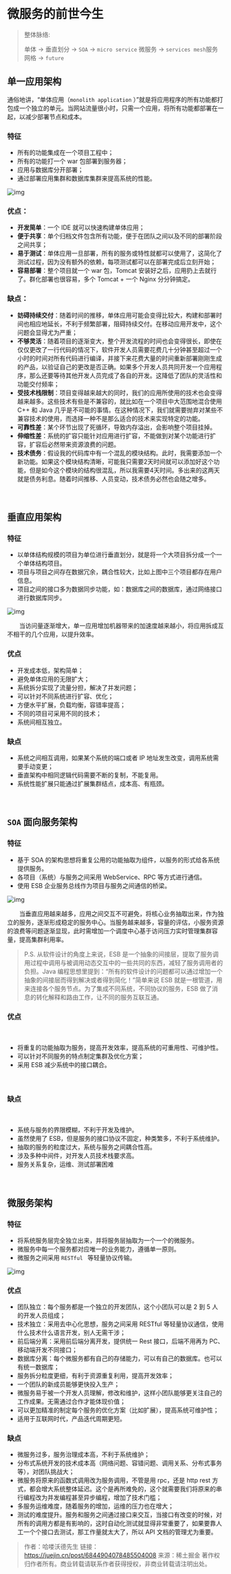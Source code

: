 # 微服务的前世今生 

> 整体脉络:
>
> 单体 -> 垂直划分 -> `SOA` -> `micro service` 微服务 -> `services mesh`服务网格 -> `future` 



## 单一应用架构

通俗地讲，“单体应用（`monolith application` ）”就是将应用程序的所有功能都打包成一个独立的单元。当网站流量很小时，只需一个应用，将所有功能都部署在一起，以减少部署节点和成本。

### 特征

- 所有的功能集成在一个项目工程中；
- 所有的功能打一个 war 包部署到服务器；
- 应用与数据库分开部署；
- 通过部署应用集群和数据库集群来提高系统的性能。

![img](./微服务的前世今生/image-20200512202228912.png)

### 优点：

- **开发简单**：一个 IDE 就可以快速构建单体应用；
- **便于共享**：单个归档文件包含所有功能，便于在团队之间以及不同的部署阶段之间共享；
- **易于测试**：单体应用一旦部署，所有的服务或特性就都可以使用了，这简化了测试过程，因为没有额外的依赖，每项测试都可以在部署完成后立刻开始；
- **容易部署**：整个项目就一个 war 包，Tomcat 安装好之后，应用扔上去就行了。群化部署也很容易，多个 Tomcat + 一个 Nginx 分分钟搞定。　

### 缺点：

- **妨碍持续交付**：随着时间的推移，单体应用可能会变得比较大，构建和部署时间也相应地延长，不利于频繁部署，阻碍持续交付。在移动应用开发中，这个问题会显得尤为严重；
- **不够灵活**：随着项目的逐渐变大，整个开发流程的时间也会变得很长，即使在仅仅更改了一行代码的情况下，软件开发人员需要花费几十分钟甚至超过一个小时的时间对所有代码进行编译，并接下来花费大量的时间重新部署刚刚生成的产品，以验证自己的更改是否正确。如果多个开发人员共同开发一个应用程序，那么还要等待其他开发人员完成了各自的开发。这降低了团队的灵活性和功能交付频率；
- **受技术栈限制**：项目变得越来越大的同时，我们的应用所使用的技术也会变得越来越多。这些技术有些是不兼容的，就比如在一个项目中大范围地混合使用 C++ 和 Java 几乎是不可能的事情。在这种情况下，我们就需要抛弃对某些不兼容技术的使用，而选择一种不是那么适合的技术来实现特定的功能。
- **可靠性差**：某个环节出现了死循环，导致内存溢出，会影响整个项目挂掉。
- **伸缩性差**：系统的扩容只能针对应用进行扩容，不能做到对某个功能进行扩容，扩容后必然带来资源浪费的问题。
- **技术债务**：假设我的代码库中有一个混乱的模块结构。此时，我需要添加一个新功能。如果这个模块结构清晰，可能我只需要2天时间就可以添加好这个功能，但是如今这个模块的结构很混乱，所以我需要4天时间。多出来的这两天就是债务利息。随着时间推移、人员变动，技术债务必然也会随之增多。

　　

## 垂直应用架构

### 特征

- 以单体结构规模的项目为单位进行垂直划分，就是将一个大项目拆分成一个一个单体结构项目。
- 项目与项目之间存在数据冗余，耦合性较大，比如上图中三个项目都存在用户信息。
- 项目之间的接口多为数据同步功能，如：数据库之间的数据库，通过网络接口进行数据库同步。

![img](./微服务的前世今生/image-20200512202942432.png)

　　当访问量逐渐增大，单一应用增加机器带来的加速度越来越小，将应用拆成互不相干的几个应用，以提升效率。

### 优点

- 开发成本低，架构简单；
- 避免单体应用的无限扩大；
- 系统拆分实现了流量分担，解决了并发问题；
- 可以针对不同系统进行扩容、优化；
- 方便水平扩展，负载均衡，容错率提高；
- 不同的项目可采用不同的技术；
- 系统间相互独立。

### 缺点

- 系统之间相互调用，如果某个系统的端口或者 IP 地址发生改变，调用系统需要手动变更；
- 垂直架构中相同逻辑代码需要不断的复制，不能复用。
- 系统性能扩展只能通过扩展集群结点，成本高、有瓶颈。

　　

## `SOA`  面向服务架构

### 特征

- 基于 SOA 的架构思想将重复公用的功能抽取为组件，以服务的形式给各系统提供服务。
- 各项目（系统）与服务之间采用 WebService、RPC 等方式进行通信。
- 使用 ESB 企业服务总线作为项目与服务之间通信的桥梁。

![img](./微服务的前世今生/image-20200512223135075.png)

　　当垂直应用越来越多，应用之间交互不可避免，将核心业务抽取出来，作为独立的服务，逐渐形成稳定的服务中心。当服务越来越多，容量的评估，小服务资源的浪费等问题逐渐显现，此时需增加一个调度中心基于访问压力实时管理集群容量，提高集群利用率。

> P.S. 从软件设计的角度上来说，ESB 是一个抽象的间接层，提取了服务调用过程中调用与被调用动态交互中的一些共同的东西，减轻了服务调用者的负担。Java 编程思想里提到：“所有的软件设计的问题都可以通过增加一个抽象的间接层而得到解决或者得到简化！”简单来说 ESB 就是一根管道，用来连接各个服务节点。为了集成不同系统，不同协议的服务，ESB 做了消息的转化解释和路由工作，让不同的服务互联互通。

### 优点

　　

- 将重复的功能抽取为服务，提高开发效率，提高系统的可重用性、可维护性。
- 可以针对不同服务的特点制定集群及优化方案；
- 采用 ESB 减少系统中的接口耦合。

　　

### 缺点

　　

- 系统与服务的界限模糊，不利于开发及维护。
- 虽然使用了 ESB，但是服务的接口协议不固定，种类繁多，不利于系统维护。
- 抽取的服务的粒度过大，系统与服务之间耦合性高。
- 涉及多种中间件，对开发人员技术栈要求高。
- 服务关系复杂，运维、测试部署困难

　　

## 微服务架构

### 特征

- 将系统服务层完全独立出来，并将服务层抽取为一个一个的微服务。
- 微服务中每一个服务都对应唯一的业务能力，遵循单一原则。
- 微服务之间采用 `RESTful ` 等轻量协议传输。

![img](./微服务的前世今生/image-20200512223417174.png)



### 优点　　

- 团队独立：每个服务都是一个独立的开发团队，这个小团队可以是 2 到 5 人的开发人员组成；
- 技术独立：采用去中心化思想，服务之间采用 RESTful 等轻量协议通信，使用什么技术什么语言开发，别人无需干涉；
- 前后端分离：采用前后端分离开发，提供统一 Rest 接口，后端不用再为 PC、移动端开发不同接口；
- 数据库分离：每个微服务都有自己的存储能力，可以有自己的数据库。也可以有统一数据库；
- 服务拆分粒度更细，有利于资源重复利用，提高开发效率；
- 一个团队的新成员能够更快投入生产；
- 微服务易于被一个开发人员理解，修改和维护，这样小团队能够更关注自己的工作成果。无需通过合作才能体现价值；
- 可以更加精准的制定每个服务的优化方案（比如扩展），提高系统可维护性；
- 适用于互联网时代，产品迭代周期更短。

### 缺点

- 微服务过多，服务治理成本高，不利于系统维护；
- 分布式系统开发的技术成本高（网络问题、容错问题、调用关系、分布式事务等），对团队挑战大；
- 微服务将原来的函数式调用改为服务调用，不管是用 rpc，还是 http rest 方式，都会增大系统整体延迟。这个是再所难免的，这个就需要我们将原来的串行编程改为并发编程甚至异步编程，增加了技术门槛；
- 多服务运维难度，随着服务的增加，运维的压力也在增大；
- 测试的难度提升。服务和服务之间通过接口来交互，当接口有改变的时候，对所有的调用方都是有影响的，这时自动化测试就显得非常重要了，如果要靠人工一个个接口去测试，那工作量就太大了，所以 API 文档的管理尤为重要。

> 作者：哈喽沃德先生
> 链接：https://juejin.cn/post/6844904078485504008
> 来源：稀土掘金
> 著作权归作者所有。商业转载请联系作者获得授权，非商业转载请注明出处。

